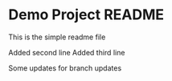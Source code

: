 # Demo Project README

This is the simple readme file

Added second line
Added third line

Some updates for branch updates 